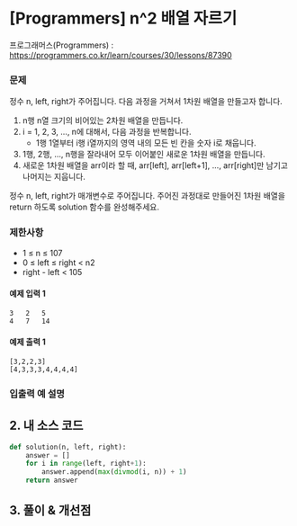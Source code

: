 # [Programmers] n^2 배열 자르기

프로그래머스(Programmers) :  https://programmers.co.kr/learn/courses/30/lessons/87390

### 문제

정수 n, left, right가 주어집니다. 다음 과정을 거쳐서 1차원 배열을 만들고자 합니다.

1. n행 n열 크기의 비어있는 2차원 배열을 만듭니다.
2. i = 1, 2, 3, ..., n에 대해서, 다음 과정을 반복합니다.
    - 1행 1열부터 i행 i열까지의 영역 내의 모든 빈 칸을 숫자 i로 채웁니다.
3. 1행, 2행, ..., n행을 잘라내어 모두 이어붙인 새로운 1차원 배열을 만듭니다.
4. 새로운 1차원 배열을 arr이라 할 때, arr[left], arr[left+1], ..., arr[right]만 남기고 나머지는 지웁니다.

정수 n, left, right가 매개변수로 주어집니다. 주어진 과정대로 만들어진 1차원 배열을 return 하도록 solution 함수를 완성해주세요.

### 제한사항

- 1 ≤ n ≤ 107
- 0 ≤ left ≤ right < n2
- right - left < 105

#### 예제 입력 1

```  
3	2	5
4	7	14
```  

#### 예제 출력 1

```  
[3,2,2,3]
[4,3,3,3,4,4,4,4]
```  

### 입출력 예 설명


## 2. 내 소스 코드

```python  
def solution(n, left, right):
    answer = []
    for i in range(left, right+1):
        answer.append(max(divmod(i, n)) + 1) 
    return answer
```  



## 3. 풀이 & 개선점
